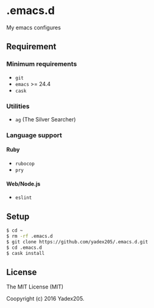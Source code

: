 .emacs.d
===

My emacs configures


Requirement
---

### Minimum requirements
- `git`
- `emacs` >= 24.4
- `cask`

### Utilities
- `ag` (The Silver Searcher)

### Language support
#### Ruby
- `rubocop`
- `pry`

#### Web/Node.js
- `eslint`


Setup
---

```bash
$ cd ~
$ rm -rf .emacs.d
$ git clone https://github.com/yadex205/.emacs.d.git
$ cd .emacs.d
$ cask install
```


License
---

The MIT License (MIT)

Coopyright (c) 2016 Yadex205.
